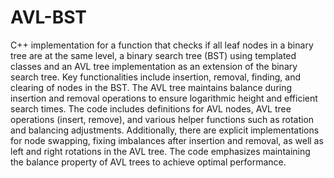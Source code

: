 # AVL-BST

C++ implementation for a function that checks if all leaf nodes in a binary tree are at the same level, 
a binary search tree (BST) using templated classes and an AVL tree implementation as an extension of the binary search tree. 
 Key functionalities include insertion, removal, finding, and clearing of nodes in the BST.
 The AVL tree maintains balance during insertion and removal operations to ensure logarithmic height and efficient search times. The code includes definitions for AVL nodes, AVL tree operations (insert, remove), and various helper functions such as rotation and balancing adjustments. Additionally, there are explicit implementations for node swapping, fixing imbalances after insertion and removal, as well as left and right rotations in the AVL tree. The code emphasizes maintaining the balance property of AVL trees to achieve optimal performance.
